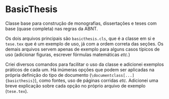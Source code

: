 # BasicThesis
Classe base para construção de monografias, dissertações e teses com base (quase completa) nas regras da ABNT.

Os dois arquivos principais são `basicthesis.cls`, que é a classe em si e `tese.tex` que é um exemplo de uso, já com a ordem correta das seções. Os demais arquivos servem apenas de exemplo para alguns casos típicos de uso (adicionar figuras, escrever fórmulas matemáticas *etc.*)

Criei diversos comandos para facilitar o uso da classe e adicionei exemplos práticos de cada um. Há inúmeras opções que podem ser aplicadas na própria definição do tipo de documento (`\documentclass[...]{basicthesis}`), como fontes, uso de páginas corridas *etc.* Adicionei uma breve explicação sobre cada opção no próprio arquivo de exemplo (`tese.tex`).
